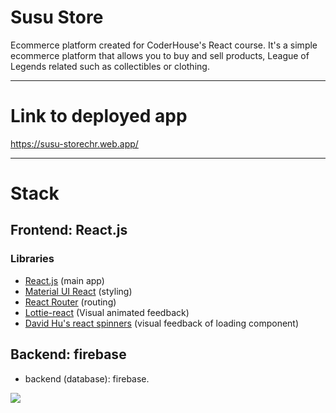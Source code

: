 # Susu Store
Ecommerce platform created for CoderHouse's React course. It's a simple ecommerce platform that allows you to buy and sell products, League of Legends related such as collectibles or clothing.

---

# Link to deployed app
https://susu-storechr.web.app/

---
# Stack
## Frontend: React.js
### Libraries
 - [React.js](https://reactjs.org/) (main app)
 - [Material UI React](https://mui.com/) (styling)
 - [React Router](https://reactrouter.com/) (routing)
 - [Lottie-react](https://www.npmjs.com/package/lottie-react) (Visual animated feedback)
 - [David Hu's react spinners](https://github.com/davidhu2000/react-spinners) (visual feedback of loading component)


## Backend: firebase
- backend (database): firebase.

![](2022-05-06%2018-39-21.gif)